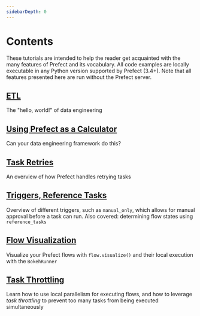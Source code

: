 ```yaml
---
sidebarDepth: 0
---
```


# Contents

These tutorials are intended to help the reader get acquainted with the many features of Prefect and its vocabulary.  All code examples
are locally executable in any Python version supported by Prefect (3.4+).  Note that all features presented here are run without
the Prefect server.

## [ETL](etl.md)
The "hello, world!" of data engineering

## [Using Prefect as a Calculator](calculator.md)
Can your data engineering framework do this?

## [Task Retries](task-retries.md)
An overview of how Prefect handles retrying tasks

## [Triggers, Reference Tasks](triggers-and-references.md)
Overview of different triggers, such as `manual_only`, which allows for manual approval before a task can run.  Also covered: determining flow states using `reference_tasks`

## [Flow Visualization](visualization.md)
Visualize your Prefect flows with `flow.visualize()` and their local execution with the `BokehRunner`

## [Task Throttling](throttling.md)
Learn how to use local parallelism for executing flows, and how to leverage _task throttling_ to prevent too many tasks from being executed simultaneously
